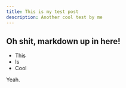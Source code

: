 ```yaml
---
title: This is my test post
description: Another cool test by me
---
```


## Oh shit, markdown up in here!

* This
* Is
* Cool

Yeah.